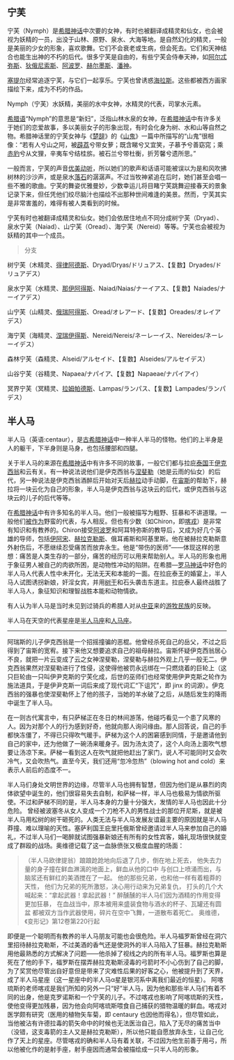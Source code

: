## 宁芙
宁芙（Nymph）是[希腊神话](https://baike.baidu.com/item/%E5%B8%8C%E8%85%8A%E7%A5%9E%E8%AF%9D/63444?fromModule=lemma_inlink)中次要的女神，有时也被翻译成精灵和仙女，也会被视为妖精的一员，出没于山林、原野、泉水、大海等地。是自然幻化的精灵，一般是美丽的少女的形象，喜欢歌舞。它们不会衰老或生病，但会死去。它们和天神结合也能生出神的不朽的后代。很多宁芙是自由的，有些宁芙会侍奉天神，如[阿尔忒弥斯](https://baike.baidu.com/item/%E9%98%BF%E5%B0%94%E5%BF%92%E5%BC%A5%E6%96%AF/662237?fromModule=lemma_inlink)、[狄俄尼索斯](https://baike.baidu.com/item/%E7%8B%84%E4%BF%84%E5%B0%BC%E7%B4%A2%E6%96%AF/1494985?fromModule=lemma_inlink)、[阿波罗](https://baike.baidu.com/item/%E9%98%BF%E6%B3%A2%E7%BD%97/22709?fromModule=lemma_inlink)、[赫尔墨斯](https://baike.baidu.com/item/%E8%B5%AB%E5%B0%94%E5%A2%A8%E6%96%AF/2477152?fromModule=lemma_inlink)、[潘神](https://baike.baidu.com/item/%E6%BD%98%E7%A5%9E/10733796?fromModule=lemma_inlink)。

[塞提尔](https://baike.baidu.com/item/%E5%A1%9E%E6%8F%90%E5%B0%94/5992126?fromModule=lemma_inlink)经常追逐宁芙，与它们一起享乐。宁芙也曾诱惑[海拉斯](https://baike.baidu.com/item/%E6%B5%B7%E6%8B%89%E6%96%AF/16193285?fromModule=lemma_inlink)。这些都被西方画家描绘下来，成为不朽的作品。

Nymph（宁芙）水妖精，美丽的水中女神，水精灵的代表，司掌水元素。

[希腊语](https://baike.baidu.com/item/%E5%B8%8C%E8%85%8A%E8%AF%AD/675775?fromModule=lemma_inlink)“Nymph”的意思是“新妇”，泛指山林水泉的女神，在[希腊神话](https://baike.baidu.com/item/%E5%B8%8C%E8%85%8A%E7%A5%9E%E8%AF%9D/63444?fromModule=lemma_inlink)中有许多关于她们的恋爱故事，多以美丽女子的形象出现，有时会化身为树、水和山等自然之物。希腊神话里的宁芙女神与《[楚辞](https://baike.baidu.com/item/%E6%A5%9A%E8%BE%9E/291160?fromModule=lemma_inlink)》的《[山鬼](https://baike.baidu.com/item/%E5%B1%B1%E9%AC%BC/74459?fromModule=lemma_inlink)》一篇中所描写的“山鬼”很相像：“若有人兮山之阿，被[薜荔](https://baike.baidu.com/item/%E8%96%9C%E8%8D%94/53444866?fromModule=lemma_inlink)兮带女萝；既含睇兮又宜笑，子慕予兮善窈窕；乘[赤豹](https://baike.baidu.com/item/%E8%B5%A4%E8%B1%B9/6811281?fromModule=lemma_inlink)兮从文狸，辛夷车兮结桂旂。被石兰兮带杜衡，折芳馨兮遗所思。”

一般而言，宁芙的声音[优美动听](https://baike.baidu.com/item/%E4%BC%98%E7%BE%8E%E5%8A%A8%E5%90%AC/16124270?fromModule=lemma_inlink)，所以她们的歌声和话语可能被误以为是和风吹拂树林的沙沙声，或是泉水[落石](https://baike.baidu.com/item/%E8%90%BD%E7%9F%B3/22879660?fromModule=lemma_inlink)的潺潺声。不过当牧神紧追在后时，她们甚至会唱一些不雅的歌曲。宁芙的舞姿优雅曼妙，少数幸运儿将目睹宁芙跳舞迎接春天的景象记录下来，但任凭他们绞尽脑汁也描绘不出那种世间难逢的美景。然而，宁芙其实是非常害羞的，难得有被人类看到的时候。

宁芙有时也被翻译成精灵和仙女。她们会依居住地点不同分成树宁芙（Dryad）、泉水宁芙（Naiad）、山宁芙（Oread）、海宁芙（Nereid）等等。宁芙也会被视为妖精的其中一个成员。

>分支

树宁芙（木精灵、[得律阿德斯](https://baike.baidu.com/item/%E5%BE%97%E5%BE%8B%E9%98%BF%E5%BE%B7%E6%96%AF/4594384?fromModule=lemma_inlink)、Dryad/Dryas/ドリュアス、【复数】Dryades/ドリュアデス）

泉水宁芙（水精灵、[那伊阿得斯](https://baike.baidu.com/item/%E9%82%A3%E4%BC%8A%E9%98%BF%E5%BE%97%E6%96%AF/6336353?fromModule=lemma_inlink)、Naiad/Naias/ナーイアス、【复数】Naiades/ナーイアデス）

山宁芙（山精灵、[俄瑞阿得斯](https://baike.baidu.com/item/%E4%BF%84%E7%91%9E%E9%98%BF%E5%BE%97%E6%96%AF/3493597?fromModule=lemma_inlink)、Oread/オレアード、【复数】Oreades/オレイアデス）

海宁芙（海精灵、[涅瑞伊得斯](https://baike.baidu.com/item/%E6%B6%85%E7%91%9E%E4%BC%8A%E5%BE%97%E6%96%AF/8978736?fromModule=lemma_inlink)、Nereid/Nereis/ネーレーイス、Nereides/ネーレーイデス）

森林宁芙（森精灵、Alseid/アルセイド、【复数】Alseides/アルセイデス）

山谷宁芙（谷精灵、Napaea/ナパイア、【复数】Napaeae/ナパイアイ）

冥界宁芙（冥精灵、[拉姆帕德斯](https://baike.baidu.com/item/%E6%8B%89%E5%A7%86%E5%B8%95%E5%BE%B7%E6%96%AF/15250947?fromModule=lemma_inlink)、Lampas/ランパス、【复数】Lampades/ランパデス）

## 半人马

半人马（英语:centaur），是[古希腊神话](https://baike.baidu.com/item/%E5%8F%A4%E5%B8%8C%E8%85%8A%E7%A5%9E%E8%AF%9D/1962436?fromModule=lemma_inlink)中一种半人半马的怪物。他们的上半身是人的躯干，下半身则是马身，也包括腰部和四腿。

关于半人马的来源在[希腊神话](https://baike.baidu.com/item/%E5%B8%8C%E8%85%8A%E7%A5%9E%E8%AF%9D/63444?fromModule=lemma_inlink)中有许多不同的故事，一般它们都与拉庇[泰国](https://baike.baidu.com/item/%E6%B3%B0%E5%9B%BD/202552?fromModule=lemma_inlink)王[伊克西翁](https://baike.baidu.com/item/%E4%BC%8A%E5%85%8B%E8%A5%BF%E7%BF%81/6383367?fromModule=lemma_inlink)和云有关。有一种说法说他们是伊克西翁与[涅斐勒](https://baike.baidu.com/item/%E6%B6%85%E6%96%90%E5%8B%92/749987?fromModule=lemma_inlink)（她是云雨的仙女）的后代，另一种说法是伊克西翁酒醉后开始对天后[赫拉](https://baike.baidu.com/item/%E8%B5%AB%E6%8B%89/550771?fromModule=lemma_inlink)动手动脚，在[宙斯](https://baike.baidu.com/item/%E5%AE%99%E6%96%AF/82054?fromModule=lemma_inlink)的帮助下，赫拉将一块云化为自己的形象，半人马是伊克西翁与这块云的后代，或伊克西翁与这块云的儿子的后代等等。

在[希腊神话](https://baike.baidu.com/item/%E5%B8%8C%E8%85%8A%E7%A5%9E%E8%AF%9D/63444?fromModule=lemma_inlink)中有许多知名的半人马。他们一般被描写为粗野、狂暴和不讲道理。一般他们[被作为](https://baike.baidu.com/item/%E8%A2%AB%E4%BD%9C%E4%B8%BA/6051803?fromModule=lemma_inlink)野蛮的代表，与人相反。但也有少数（如Chiron，即[喀戎](https://baike.baidu.com/item/%E5%96%80%E6%88%8E/84543?fromModule=lemma_inlink)）是非常有知识和有教养的。Chiron接受[阿波罗](https://baike.baidu.com/item/%E9%98%BF%E6%B3%A2%E7%BD%97/22709?fromModule=lemma_inlink)和阿耳特弥斯的教导后，又成为好几个英雄的导师，包括[伊阿宋](https://baike.baidu.com/item/%E4%BC%8A%E9%98%BF%E5%AE%8B/3413045?fromModule=lemma_inlink)、[赫拉克勒斯](https://baike.baidu.com/item/%E8%B5%AB%E6%8B%89%E5%85%8B%E5%8B%92%E6%96%AF?fromModule=lemma_inlink)、俄耳甫斯和阿基里斯。他在被赫拉克勒斯意外射伤后，不愿继续忍受痛苦而放弃永生。他是“带伤的医师”——体现这样的思想：痛苦是人类生存的一部分，痛苦的经历可以用来帮助别人。半人马的形象也用于象征男人被自己的肉欲所困，是动物性冲动的陷阱。在希腊—[罗马神话](https://baike.baidu.com/item/%E7%BD%97%E9%A9%AC%E7%A5%9E%E8%AF%9D/63443?fromModule=lemma_inlink)中好色的半人马人代表人性中未开化，无法无天和本能的一面。在拉庇泰王的婚宴上，半人马人试图诱拐新娘，奸淫女宾，并用[树干](https://baike.baidu.com/item/%E6%A0%91%E5%B9%B2/4335518?fromModule=lemma_inlink)和石头袭击东道主。拉庇泰人最终战胜了半人马人，象征知识和理智战胜本能和动物情欲。

有人认为半人马是当时未见到过骑兵的希腊人对从[中亚](https://baike.baidu.com/item/%E4%B8%AD%E4%BA%9A/553445?fromModule=lemma_inlink)来的[游牧民族](https://baike.baidu.com/item/%E6%B8%B8%E7%89%A7%E6%B0%91%E6%97%8F?fromModule=lemma_inlink)的反映。

半人马在天空的代表星座是[半人马座](https://baike.baidu.com/item/%E5%8D%8A%E4%BA%BA%E9%A9%AC%E5%BA%A7/9727642?fromModule=lemma_inlink)和[人马座](https://baike.baidu.com/item/%E4%BA%BA%E9%A9%AC%E5%BA%A7/1903785?fromModule=lemma_inlink)。

------

阿瑞斯的儿子伊克西翁是一个招摇撞骗的恶棍。他曾经杀死自己的岳父，不过之后得到了宙斯的宽宥。接下来他又想要追求自己的祖母赫拉。宙斯怀疑伊克西翁居心不良，就把一片云变成了云之女神涅斐勒，涅斐勒与赫拉外观上几乎一般无二。伊克西翁果然对涅斐勒进行了性侵，这使得他被罚永远绑在一只燃烧着的巨轮上（这只巨轮由一只叫伊尹克斯的宁芙化成，后世的巫师们也经常使用伊尹克斯之轮作为施法道具，于是伊尹克斯一词后来成了现代词汇“下诅咒”，即 jinx 的词源）。伊克西翁的强暴也使涅斐勒怀上了他的孩子，当她的羊水破了之后，从随后发生的降雨中诞生了半人马。

在一则古代寓言中，有只萨梯正在冬日的林间游荡，他碰巧看见一个患了风寒的人。因为对那个人的行为感到好奇，他就向那人询问缘由。那人回答说，自己的手都快冻僵了，不得已只得吹气暖手。萨梯为这个人的困窘感到同情，于是邀请他到自己的家中，还为他做了一碗汤来暖身子。因为汤太烫了，这个人向汤上面吹气想要让汤凉下来。萨梯一看到这人在吹气就把他赶出了家门，说人不可能同时又会吹冷气，又会吹热气。直至今天，我们还用“忽冷忽热”（blowing hot and cold）来表示人前后的态度不一。

半人马们身处文明世界的边缘，尽管半人马也拥有智慧，但因为他们是从暴烈的肉体欲望中诞生的，他们很容易失去自制，和萨梯一样，半人马也极易为情欲所驱使。不过和萨梯不同的是，半人马本身的力量十分强大，发情的半人马也因此十分危险。
曾经被波塞冬从女人变成一个刀枪不入的男性战士的那位开尼斯，就是被半人马用松树的树干砸死的。人类无法与半人马发展友谊最主要的原因就是半人马莽撞、难以理喻的天性。塞萨利国王庇里托俄斯曾经邀请过半人马来参加自己的婚礼，不过半人马们一喝醉就试图强暴新娘还有所有的女性宾客，婚礼现场很快就变成了群殴的战场。奥维德记载了这一血脉偾张又极度血腥的场面：

>（半人马欧律提翁）踉踉跄跄地向后退了几步，倒在地上死去，
>他失去力量的身子撞在鲜血淋漓的地面上，鲜血从他的口中
>与创口上喷涌而出，与脑浆还有鲜红的美酒搅在了一起。
>他的那些兄弟，也和他一样有着粗莽的天性，
>他们为兄弟的死所激怒，决心用行动来为兄弟复仇，
>打头的几个大喊起来：“拿起武器！拿起武器！”
>醉醺醺的半人马们因为酒精的作用变得更加狂暴，
>在血战当中，原本被用来盛装食物与酒水的杯子、瓦罐还有圆盆
>都被双方当作武器使用，碎片在空中飞舞，一道散布着死亡。
>奥维德，《变形记》第12卷第220行起

即便是一个聪明而有教养的半人马朋友可能也会很危险。半人马福罗斯曾经在洞穴里招待赫拉克勒斯，不过美酒的香气还是使洞外的半人马陷入了狂暴。赫拉克勒斯用他最熟悉的方式解决了问题——他杀掉了视线之内的所有半人马。福罗斯也算是死在了他的手下，福罗斯在摆弄赫拉克勒斯浸毒的弓箭时不小心伤到了自己的脚，为了奖赏他尽管出自好意但是带来了灾难性后果的好客之心，他被提升到了天界，成了半人马星座（这一星座中的半人马α星是银河系中离我们最近的恒星）。
阿喀琉斯的老师喀戎是我们所知的另外一只“好”半人马，因为他和那些半人马们有着不同的出身，他是克罗诺斯和一个宁芙的儿子。不过喀戎也影响了阿喀琉斯的天性，使他变得更加残暴，因为他会向阿喀琉斯喂食自己捕获的猎物温暖的鲜血。喀戎对医学颇有研究（医用的植物矢车菊，即 centaury 也因他而得名），但尽管如此，当他被沾有许德拉毒的箭矢命中的时候也无法医治自己，陷入了无尽的痛苦当中（没错，这支毒箭的主人又是赫拉克勒斯），所以他只能自愿放弃永生，让自己化作了天上的星座。尽管喀戎的确和半人马有着关联，不过因为他生前善于用弓，所以他被化作的是射手座，射手座因而通常会被描绘成一只半人马的形象。

